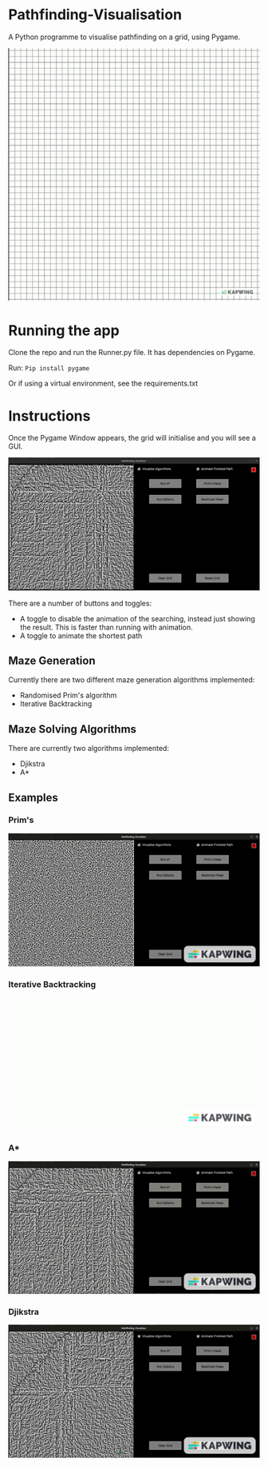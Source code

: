 # Pathfinding-Visualisation
A Python programme to visualise pathfinding on a grid, using Pygame. 

![ Alt text](https://github.com/smithc36-tcd/Pathfinding-Visualisation/blob/master/Images/PathFinder.gif)

# Running the app 
Clone the repo and run the Runner.py file.
It has dependencies on Pygame.
 
Run: 
`Pip install pygame`

Or if using a virtual environment, see the requirements.txt 

# Instructions
Once the Pygame Window appears, the grid will initialise and you will see a GUI. 

![ Alt text](https://github.com/smithc36-tcd/Pathfinding-Visualisation/blob/master/Images/mainScreen.png)

There are a number of buttons and toggles:
- A toggle to disable the animation of the searching, instead just showing the result. This is faster than running with animation. 
- A toggle to animate the shortest path
 
## Maze Generation
Currently there are two different maze generation algorithms implemented:
- Randomised Prim's algorithm 
- Iterative Backtracking

## Maze Solving Algorithms
There are currently two algorithms implemented:
- Djikstra 
- A* 

## Examples

### Prim's 
![ Alt text](https://github.com/smithc36-tcd/Pathfinding-Visualisation/blob/master/Images/PrimsMaze.gif)
### Iterative Backtracking 
![ Alt text](https://github.com/smithc36-tcd/Pathfinding-Visualisation/blob/master/Images/IBT200.gif)
### A* 
![ Alt text](https://github.com/smithc36-tcd/Pathfinding-Visualisation/blob/master/Images/AstarPrims.gif)
### Djikstra
![ Alt text](https://github.com/smithc36-tcd/Pathfinding-Visualisation/blob/master/Images/djikstrasolve.gif)


